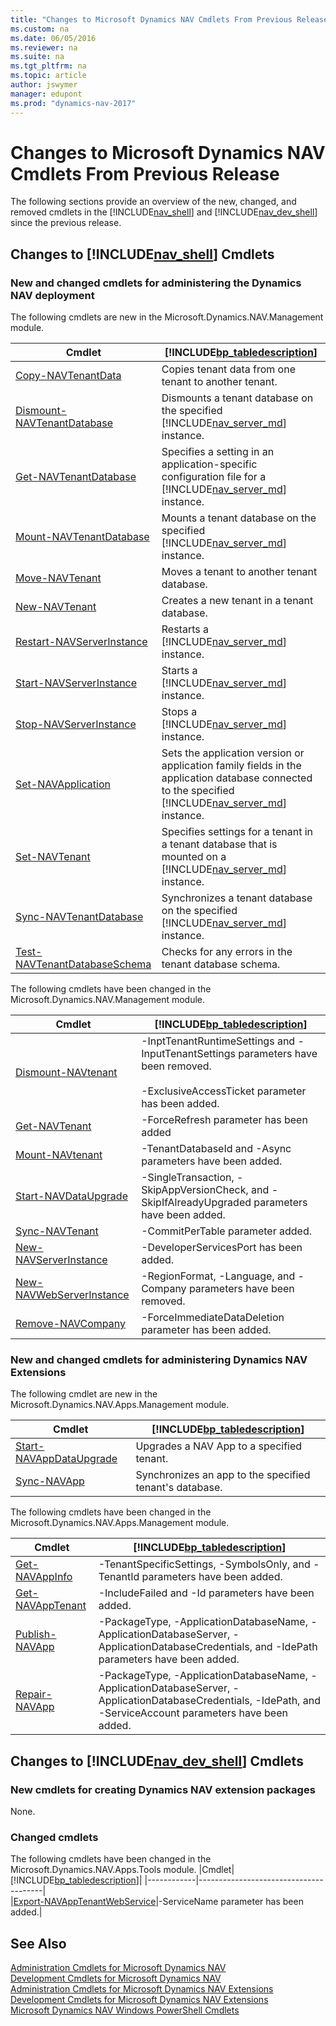 ```yaml
---
title: "Changes to Microsoft Dynamics NAV Cmdlets From Previous Release"
ms.custom: na
ms.date: 06/05/2016
ms.reviewer: na
ms.suite: na
ms.tgt_pltfrm: na
ms.topic: article
author: jswymer
manager: edupont
ms.prod: "dynamics-nav-2017"
---
```

# Changes to Microsoft Dynamics NAV Cmdlets From Previous Release
The following sections provide an overview of the new, changed, and removed cmdlets in the [!INCLUDE[nav_shell](includes/nav_shell_md.md)] and [!INCLUDE[nav_dev_shell](includes/nav_dev_shell_md.md)] since the previous release.  

## Changes to [!INCLUDE[nav_shell](includes/nav_shell_md.md)] Cmdlets  

### New and changed cmdlets for administering the Dynamics NAV deployment

The following cmdlets are new in the Microsoft.Dynamics.NAV.Management module. 

|Cmdlet|[!INCLUDE[bp_tabledescription](includes/bp_tabledescription_md.md)]|
|------------|---------------------------------------|
|[Copy-NAVTenantData](Microsoft.Dynamics.NAV.Management/Copy-NAVTenantData.md)|Copies tenant data from one tenant to another tenant. |
|[Dismount-NAVTenantDatabase](Microsoft.Dynamics.NAV.Management/Dismount-NAVTenantDatabase.md)|Dismounts a tenant database on the specified [!INCLUDE[nav_server_md](includes/nav_server_md.md)] instance.|
|[Get-NAVTenantDatabase](Microsoft.Dynamics.NAV.Management/Get-NAVTenantDatabase.md)|Specifies a setting in an application-specific configuration file for a [!INCLUDE[nav_server_md](includes/nav_server_md.md)] instance.|
|[Mount-NAVTenantDatabase](Microsoft.Dynamics.NAV.Management/[Mount-NAVTenantDatabase.md)| Mounts a tenant database on the specified [!INCLUDE[nav_server_md](includes/nav_server_md.md)] instance.|
|[Move-NAVTenant](Microsoft.Dynamics.NAV.Management/Move-NAVTenant.md)| Moves a tenant to another tenant database.|
|[New-NAVTenant](Microsoft.Dynamics.NAV.Management/New-NAVTenant.md)| Creates a new tenant in a tenant database. |
|[Restart-NAVServerInstance](Microsoft.Dynamics.NAV.Management/Restart-NAVServerInstance.md)| Restarts a [!INCLUDE[nav_server_md](includes/nav_server_md.md)] instance. |
|[Start-NAVServerInstance](Microsoft.Dynamics.NAV.Management/Restart-NAVServerInstance.md)| Starts a [!INCLUDE[nav_server_md](includes/nav_server_md.md)] instance. |
|[Stop-NAVServerInstance](Microsoft.Dynamics.NAV.Management/Restart-NAVServerInstance.md)| Stops a [!INCLUDE[nav_server_md](includes/nav_server_md.md)] instance. |
|[Set-NAVApplication](Microsoft.Dynamics.NAV.Management/Set-NAVApplication.md)|Sets the application version or application family fields in the application database connected to the specified [!INCLUDE[nav_server_md](includes/nav_server_md.md)] instance.|
|[Set-NAVTenant](Microsoft.Dynamics.NAV.Management/Set-NAVTenant.md)|Specifies settings for a tenant in a tenant database that is mounted on a [!INCLUDE[nav_server_md](includes/nav_server_md.md)] instance.|
|[Sync-NAVTenantDatabase](Microsoft.Dynamics.NAV.Management/Sync-NAVTenantDatabase.md)|Synchronizes a tenant database on the specified [!INCLUDE[nav_server_md](includes/nav_server_md.md)] instance.|
|[Test-NAVTenantDatabaseSchema](Microsoft.Dynamics.NAV.Management/Test-NAVTenantDatabaseSchema.md)| Checks for any errors in the tenant database schema.|

The following cmdlets have been changed in the Microsoft.Dynamics.NAV.Management module.

|Cmdlet|[!INCLUDE[bp_tabledescription](includes/bp_tabledescription_md.md)]|
|------------|---------------------------------------|  
|[Dismount-NAVtenant](Microsoft.Dynamics.NAV.Management/Dismount-NAVtenant.md)|-InptTenantRuntimeSettings and -InputTenantSettings parameters have been removed.<br /><br />-ExclusiveAccessTicket parameter has been added.|
|[Get-NAVTenant](Microsoft.Dynamics.NAV.Management/Get-NAVTenant.md)|-ForceRefresh parameter has been added |
|[Mount-NAVtenant](Microsoft.Dynamics.NAV.Management/Mount-NAVtenant.md)|-TenantDatabaseId and -Async parameters have been added.|
|[Start-NAVDataUpgrade](Microsoft.Dynamics.NAV.Management/Start-NAVDataUpgrade.md)|-SingleTransaction, -SkipAppVersionCheck, and -SkipIfAlreadyUpgraded parameters have been added.|
|[Sync-NAVTenant](Microsoft.Dynamics.NAV.Management/Sync-NAVTenant.md)|-CommitPerTable parameter added.|
|[New-NAVServerInstance](Microsoft.Dynamics.NAV.Management/New-NAVServerInstance.md)|-DeveloperServicesPort has been added.|
|[New-NAVWebServerInstance](Microsoft.Dynamics.NAV.Management/New-NAVWebServerInstance.md)|-RegionFormat, -Language, and -Company parameters have been removed.|
|[Remove-NAVCompany](Microsoft.Dynamics.NAV.Management/Remove-NAVCompany.md)|-ForceImmediateDataDeletion parameter has been added.|

<!-- A number of other new cmdlets are available in the [!INCLUDE[nav_shell](includes/nav_shell_md.md)] but are not yet listed here. For a full list, see [Administration Cmdlets for Microsoft Dynamics NAV Extensions](http://go.microsoft.com/fwlink/?LinkID=626874).  -->

### New and changed cmdlets for administering Dynamics NAV Extensions
The following cmdlet are new in the Microsoft.Dynamics.NAV.Apps.Management module. 

|Cmdlet|[!INCLUDE[bp_tabledescription](includes/bp_tabledescription_md.md)]|
|------------|---------------------------------------|  
|[Start-NAVAppDataUpgrade](Microsoft.Dynamics.NAV.Management/Start-NAVAppDataUpgrade.md)|Upgrades a NAV App to a specified tenant.|
|[Sync-NAVApp](Microsoft.Dynamics.NAV.Management/Sync-NAVApp.md)|Synchronizes an app to the specified tenant's database.|

<!--|[Get-NAVTableSynchSetupForDataUpgrade](Microsoft.Dynamics.NAV.Apps.Management/Get-NAVTableSynchSetupForDataUpgrade.md)|Gets information about the tables that will be modified, added, or removed during a tenant data upgrade on the specified  [!INCLUDE[nav_server_md](includes/nav_server_md.md)] instance.|-->

The following cmdlets have been changed in the Microsoft.Dynamics.NAV.Apps.Management module.

|Cmdlet|[!INCLUDE[bp_tabledescription](includes/bp_tabledescription_md.md)]|
|------------|---------------------------------------|  
|[Get-NAVAppInfo](Microsoft.Dynamics.NAV.Apps.Management/Get-NAVAppInfo.md)|-TenantSpecificSettings, -SymbolsOnly, and -TenantId parameters have been added.|
|[Get-NAVAppTenant](Microsoft.Dynamics.NAV.Management/Get-NAVAppTenant.md)|-IncludeFailed and -Id parameters have been added.|
|[Publish-NAVApp](Microsoft.Dynamics.NAV.Apps.Management/Publish-NAVApp.md)|-PackageType, -ApplicationDatabaseName, -ApplicationDatabaseServer, -ApplicationDatabaseCredentials, and -IdePath parameters have been added.|
|[Repair-NAVApp](Microsoft.Dynamics.NAV.Apps.Management/Repair-NAVApp.md)|-PackageType, -ApplicationDatabaseName, -ApplicationDatabaseServer, -ApplicationDatabaseCredentials, -IdePath, and -ServiceAccount parameters have been added.|

## Changes to [!INCLUDE[nav_dev_shell](includes/nav_dev_shell_md.md)] Cmdlets  

### New cmdlets for creating Dynamics NAV extension packages
None. 
<!-- >  A number of other new cmdlets are available in the [!INCLUDE[nav_dev_shell](includes/nav_dev_shell_md.md)] but are not yet listed here. For a full list, see [Development Cmdlets for Microsoft Dynamics NAV Extensions](http://go.microsoft.com/fwlink/?LinkId=626875). -->

### Changed cmdlets  
The following cmdlets have been changed in the Microsoft.Dynamics.NAV.Apps.Tools module.
|Cmdlet|[!INCLUDE[bp_tabledescription](includes/bp_tabledescription_md.md)]|
|------------|---------------------------------------|  
|[Export-NAVAppTenantWebService](Microsoft.Dynamics.NAV.Apps.ToolsExport-NAVAppTenantWebService.md)|-ServiceName parameter has been added.|

## See Also  
[Administration Cmdlets for Microsoft Dynamics NAV](Microsoft.Dynamics.NAV.Management/Microsoft.Dynamics.NAV.Management.md)  
[Development Cmdlets for Microsoft Dynamics NAV](Microsoft.Dynamics.NAV.Model.Tools/Microsoft.Dynamics.NAV.Model.Tools.md)  
[Administration Cmdlets for Microsoft Dynamics NAV Extensions](Microsoft.Dynamics.NAV.Apps.Tools/Microsoft.Dynamics.NAV.Apps.Tools.md)  
[Development Cmdlets for Microsoft Dynamics NAV Extensions](Microsoft.Dynamics.NAV.Apps.Tools/Microsoft.Dynamics.NAV.Apps.Tools.md)  
[Microsoft Dynamics NAV Windows PowerShell Cmdlets](Microsoft-Dynamics-NAV-Windows-PowerShell-Cmdlets.md)
